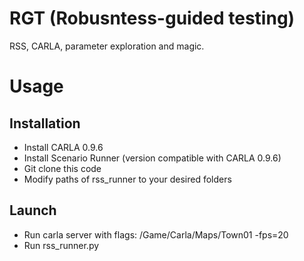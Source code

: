 # RGT (Robusntess-guided testing)
RSS, CARLA, parameter exploration and magic.

# Usage
## Installation
- Install CARLA 0.9.6
- Install Scenario Runner (version compatible with CARLA 0.9.6)
- Git clone this code
- Modify paths of rss_runner to your desired folders

## Launch 
- Run carla server with flags: /Game/Carla/Maps/Town01 -fps=20
- Run rss_runner.py
